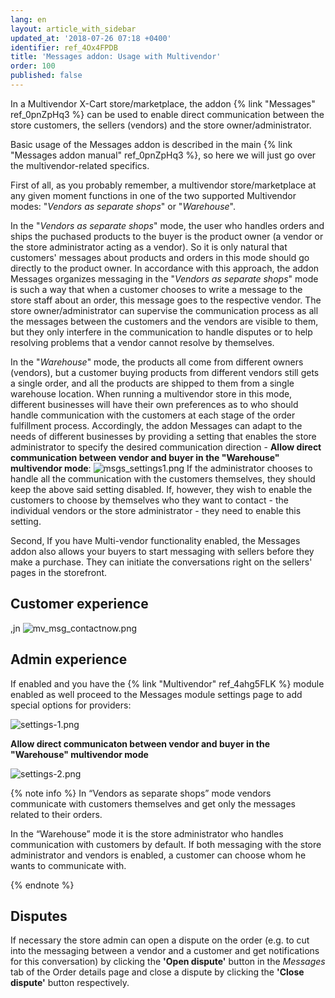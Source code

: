 ```yaml
---
lang: en
layout: article_with_sidebar
updated_at: '2018-07-26 07:18 +0400'
identifier: ref_4Ox4FPDB
title: 'Messages addon: Usage with Multivendor'
order: 100
published: false
---
```

In a Multivendor X-Cart store/marketplace, the addon {% link "Messages" ref_0pnZpHq3 %} can be used to enable direct communication between the store customers, the sellers (vendors) and the store owner/administrator.

Basic usage of the Messages addon is described in the main {% link "Messages addon manual" ref_0pnZpHq3 %}, so here we will just go over the multivendor-related specifics.
   
First of all, as you probably remember, a multivendor store/marketplace at any given moment functions in one of the two supported Multivendor modes: "_Vendors as separate shops_" or "_Warehouse_". 

In the "_Vendors as separate shops_" mode, the user who handles orders and ships the puchased products to the buyer is the product owner (a vendor or the store administrator acting as a vendor). So it is only natural that customers' messages about products and orders in this mode should go directly to the product owner. In accordance with this approach, the addon Messages organizes messaging in the "_Vendors as separate shops_" mode is such a way that when a customer chooses to write a message to the store staff about an order, this message goes to the respective vendor. The store owner/administrator can supervise the communication process as all the messages between the customers and the vendors are visible to them, but they only interfere in the communication to handle disputes or to help resolving problems that a vendor cannot resolve by themselves.

In the "_Warehouse_" mode, the products all come from different owners (vendors), but a customer buying products from different vendors still gets a single order, and all the products are shipped to them from a single warehouse location. When running a multivendor store in this mode, different businesses will have their own preferences as to who should handle communication with the customers at each stage of the order fulfillment process. Accordingly, the addon Messages can adapt to the needs of different businesses by providing a setting that enables the store administrator to specify the desired communication direction - **Allow direct communication between vendor and buyer in the "Warehouse" multivendor mode**: 
   ![msgs_settings1.png]({{site.baseurl}}/attachments/ref_4Ox4FPDB/msgs_settings1.png)
If the administrator chooses to handle all the communication with the customers themselves, they should keep the above said setting disabled. If, however, they wish to enable the customers to choose by themselves who they want to contact - the individual vendors or the store administrator - they need to enable this setting.

 

Second, If you have Multi-vendor functionality enabled, the Messages addon also allows your buyers to start messaging with sellers before they make a purchase. They can initiate the conversations right on the sellers' pages in the storefront. 

## Customer experience
,jn
![mv_msg_contactnow.png]({{site.baseurl}}/attachments/ref_4Ox4FPDB/mv_msg_contactnow.png)

## Admin experience
If enabled and you have the {% link "Multivendor" ref_4ahg5FLK %} module enabled as well proceed to the Messages module settings page to add special options for providers:

  ![settings-1.png]({{site.baseurl}}/attachments/ref_09pfmGGi/settings-1.png)

**Allow direct communicaton between vendor and buyer in the "Warehouse" multivendor mode**

  ![settings-2.png]({{site.baseurl}}/attachments/ref_09pfmGGi/settings-2.png)


{% note info %}
In “Vendors as separate shops” mode vendors communicate with customers themselves and get only the messages related to their orders.

In the “Warehouse” mode it is the store administrator who handles communication with customers by default. If both messaging with the store administrator and vendors is enabled, a customer can choose whom he wants to communicate with.


{% endnote %}

## Disputes
If necessary the store admin can open a dispute on the order (e.g. to cut into the messaging between a vendor and a customer and get notifications for this conversation) by clicking the **'Open dispute'** button in the _Messages_ tab of the Order details page and close a dispute by clicking the **'Close dispute'** button respectively.
